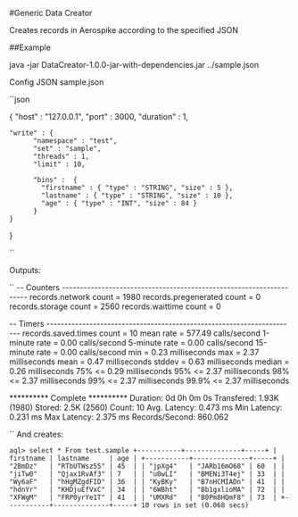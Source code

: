 #Generic Data Creator

Creates records in Aerospike according to the specified JSON 


##Example

java -jar DataCreator-1.0.0-jar-with-dependencies.jar ../sample.json

Config JSON sample.json

``json

{
	"host" : "127.0.0.1",
	"port" : 3000,
	"duration" : 1,

	"write" : {
		  "namespace" : "test",
		  "set" : "sample",
		  "threads" : 1,
		  "limit" : 10,
		  
		  "bins" :  {
		  	"firstname" : { "type" : "STRING", "size" : 5 },
		  	"lastname" : { "type" : "STRING", "size" : 10 },
		  	"age" : { "type" : "INT", "size" : 84 }
		  }  
	}
}

``

Outputs:

``
-- Counters --------------------------------------------------------------------
records.network
             count = 1980
records.pregenerated
             count = 0
records.storage
             count = 2560
records.waittime
             count = 0

-- Timers ----------------------------------------------------------------------
records.saved.times
             count = 10
         mean rate = 577.49 calls/second
     1-minute rate = 0.00 calls/second
     5-minute rate = 0.00 calls/second
    15-minute rate = 0.00 calls/second
               min = 0.23 milliseconds
               max = 2.37 milliseconds
              mean = 0.47 milliseconds
            stddev = 0.63 milliseconds
            median = 0.26 milliseconds
              75% <= 0.29 milliseconds
              95% <= 2.37 milliseconds
              98% <= 2.37 milliseconds
              99% <= 2.37 milliseconds
            99.9% <= 2.37 milliseconds


********** Complete **********
Duration: 0d 0h 0m 0s
Transfered: 1.93K (1980)
Stored: 2.5K (2560)
Count: 10
Avg. Latency: 0.473 ms
Min Latency: 0.231 ms
Max Latency: 2.375 ms
Records/Second: 860.062

``
And creates:

``
aql> select * From test.sample
+-----------+--------------+-----+
| firstname | lastname     | age |
+-----------+--------------+-----+
| "2BmDz"   | "RTbUTWsz55" | 45  |
| "jpXg4"   | "JARb16mO68" | 60  |
| "jiTw0"   | "Qjax1RvAf3" | 7   |
| "u0wLI"   | "BMENi3T4ej" | 33  |
| "Wy6aF"   | "hHgMZgdFID" | 36  |
| "KyBKy"   | "B7nHCMIADn" | 41  |
| "hdnYr"   | "KHDjuEfVxC" | 34  |
| "6WBht"   | "Bb1gxlioMA" | 72  |
| "XFWgM"   | "FRP0yrYe1T" | 41  |
| "UMXRd"   | "B0Pm8HQmF8" | 73  |
+-----------+--------------+-----+
10 rows in set (0.068 secs)
``